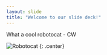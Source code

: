 ```yaml
---
layout: slide
title: "Welcome to our slide deck!"
---
```


What a cool robotocat - CW

![Robotocat](https://octodex.github.com/images/Robotocat.png)
{: .center}
